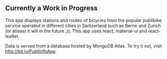## Currently a Work in Progress
This app displays stations and routes of bicycles from the popular publibike service operated in different cities in Switzerland such as Berne and Zurich (or atleast it will in the future ;)).
This app uses react, material-ui and react-leaflet.

Data is served from a database hosted by MongoDB Atlas. To try it out, visit http://bit.ly/PubliinfoApp.
